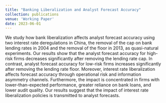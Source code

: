 ```yaml
---
title: "Banking Liberalization and Analyst Forecast Accuracy"
collection: publications
venue: 'Working Paper'
date: 2023-06-01
---
```


We study how bank liberalization affects analyst forecast accuracy using two interest rate deregulations in China, the removal of the cap on bank lending rates in 2004 and the removal of the floor in 2013, as quasi-natural experiments. Our results show that the analyst forecast accuracy for high-risk firms decreases significantly after removing the lending rate cap. In contrast, analyst forecast accuracy for low-risk firms increases significantly after removing the lending rate floor. Moreover, interest rate liberalization affects forecast accuracy through operational risk and information asymmetry channels. Furthermore, the impact is concentrated in firms with lower-than-expected performance, greater reliance on bank loans, and lower audit quality. Our results suggest that the impact of interest rate liberalization policies is transmitted to analyst forecasts.
